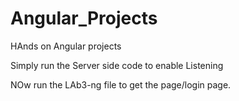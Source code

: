 # Angular_Projects
HAnds on Angular projects

Simply run the Server side code to enable Listening 

NOw run the LAb3-ng file to get the page/login page.
